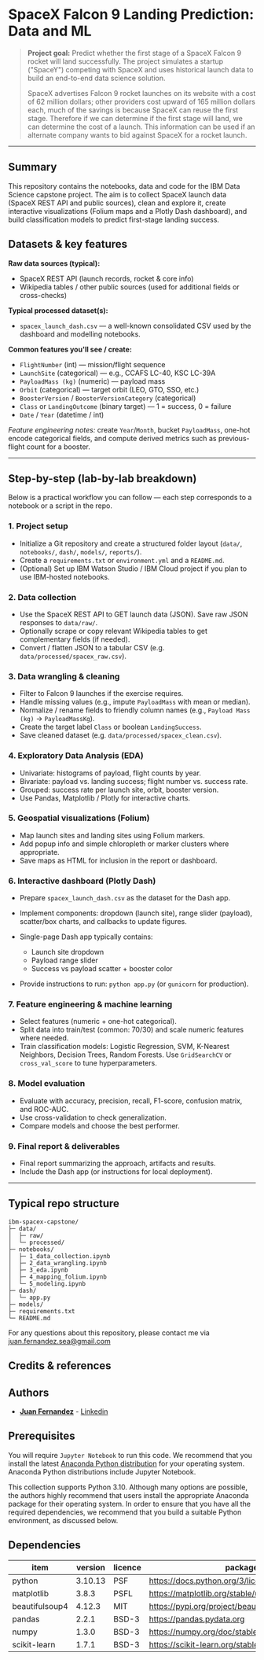 
# SpaceX Falcon 9 Landing Prediction: Data and ML

> **Project goal:** Predict whether the first stage of a SpaceX Falcon 9 rocket will land successfully. The project simulates a startup ("SpaceY") competing with SpaceX and uses historical launch data to build an end-to-end data science solution.
>
>  SpaceX advertises Falcon 9 rocket launches on its website with a cost of 62 million dollars; other providers cost upward of 165 million dollars each, much of the savings is because SpaceX can reuse the first stage. Therefore if we can determine if the first stage will land, we can determine the cost of a launch. This information can be used if an alternate company wants to bid against SpaceX for a rocket launch.


---

## Summary

This repository contains the notebooks, data and code for the IBM Data Science capstone project. The aim is to collect SpaceX launch data (SpaceX REST API and public sources), clean and explore it, create interactive visualizations (Folium maps and a Plotly Dash dashboard), and build classification models to predict first-stage landing success.

## Datasets & key features

**Raw data sources (typical):**

* SpaceX REST API (launch records, rocket & core info)
* Wikipedia tables / other public sources (used for additional fields or cross-checks)

**Typical processed dataset(s):**

* `spacex_launch_dash.csv` — a well-known consolidated CSV used by the dashboard and modelling notebooks.

**Common features you'll see / create:**

* `FlightNumber` (int) — mission/flight sequence
* `LaunchSite` (categorical) — e.g., CCAFS LC-40, KSC LC-39A
* `PayloadMass (kg)` (numeric) — payload mass
* `Orbit` (categorical) — target orbit (LEO, GTO, SSO, etc.)
* `BoosterVersion` / `BoosterVersionCategory` (categorical)
* `Class` or `LandingOutcome` (binary target) — 1 = success, 0 = failure
* `Date` / `Year` (datetime / int)

*Feature engineering notes:* create `Year`/`Month`, bucket `PayloadMass`, one-hot encode categorical fields, and compute derived metrics such as previous-flight count for a booster.

---

## Step-by-step (lab-by-lab breakdown)

Below is a practical workflow you can follow — each step corresponds to a notebook or a script in the repo.

### 1. Project setup

* Initialize a Git repository and create a structured folder layout (`data/`, `notebooks/`, `dash/`, `models/`, `reports/`).
* Create a `requirements.txt` or `environment.yml` and a `README.md`.
* (Optional) Set up IBM Watson Studio / IBM Cloud project if you plan to use IBM-hosted notebooks.

### 2. Data collection

* Use the SpaceX REST API to GET launch data (JSON). Save raw JSON responses to `data/raw/`.
* Optionally scrape or copy relevant Wikipedia tables to get complementary fields (if needed).
* Convert / flatten JSON to a tabular CSV (e.g. `data/processed/spacex_raw.csv`).

### 3. Data wrangling & cleaning

* Filter to Falcon 9 launches if the exercise requires.
* Handle missing values (e.g., impute `PayloadMass` with mean or median).
* Normalize / rename fields to friendly column names (e.g., `Payload Mass (kg)` → `PayloadMassKg`).
* Create the target label `Class` or boolean `LandingSuccess`.
* Save cleaned dataset (e.g. `data/processed/spacex_clean.csv`).

### 4. Exploratory Data Analysis (EDA)

* Univariate: histograms of payload, flight counts by year.
* Bivariate: payload vs. landing success; flight number vs. success rate.
* Grouped: success rate per launch site, orbit, booster version.
* Use Pandas, Matplotlib / Plotly for interactive charts.

### 5. Geospatial visualizations (Folium)

* Map launch sites and landing sites using Folium markers.
* Add popup info and simple chloropleth or marker clusters where appropriate.
* Save maps as HTML for inclusion in the report or dashboard.

### 6. Interactive dashboard (Plotly Dash)

* Prepare `spacex_launch_dash.csv` as the dataset for the Dash app.
* Implement components: dropdown (launch site), range slider (payload), scatter/box charts, and callbacks to update figures.
* Single-page Dash app typically contains:

  * Launch site dropdown
  * Payload range slider
  * Success vs payload scatter + booster color
* Provide instructions to run: `python app.py` (or `gunicorn` for production).

### 7. Feature engineering & machine learning

* Select features (numeric + one-hot categorical).
* Split data into train/test (common: 70/30) and scale numeric features where needed.
* Train classification models: Logistic Regression, SVM, K-Nearest Neighbors, Decision Trees, Random Forests. Use `GridSearchCV` or `cross_val_score` to tune hyperparameters.

### 8. Model evaluation

* Evaluate with accuracy, precision, recall, F1-score, confusion matrix, and ROC-AUC.
* Use cross-validation to check generalization.
* Compare models and choose the best performer.

### 9. Final report & deliverables

* Final report summarizing the approach, artifacts and results.
* Include the Dash app (or instructions for local deployment).

---

## Typical repo structure

```
ibm-spacex-capstone/
├─ data/
│  ├─ raw/
│  └─ processed/
├─ notebooks/
│  ├─ 1_data_collection.ipynb
│  ├─ 2_data_wrangling.ipynb
│  ├─ 3_eda.ipynb
│  ├─ 4_mapping_folium.ipynb
│  └─ 5_modeling.ipynb
├─ dash/
│  └─ app.py
├─ models/
├─ requirements.txt
└─ README.md
```


For any questions about this repository, please contact me via juan.fernandez.sea@gmail.com


## Credits & references










## Authors

* [**Juan Fernandez**](mailto://juan.fernandez.sea@gmail.com) - [Linkedin](https://www.linkedin.com/in/juan-fernandez-martinez/)



## Prerequisites

You will require `Jupyter Notebook` to run this code. We recommend that you install 
the latest [Anaconda Python distribution](https://www.anaconda.com/) for your 
operating system. Anaconda Python distributions include Jupyter Notebook.


This collection supports Python 3.10. Although many options are possible, the 
authors highly recommend that users install the appropriate Anaconda package 
for their operating system. In order to ensure that you have all the required 
dependencies, we recommend that you build a suitable Python environment, as 
discussed below.


## Dependencies

|item|version|licence|package info|
|---|---|---|---|
|python|3.10.13|PSF|https://docs.python.org/3/license.html|
|matplotlib|3.8.3|PSFL|https://matplotlib.org/stable/users/project/license.html|
|beautifulsoup4|4.12.3|MIT|https://pypi.org/project/beautifulsoup4/|
|pandas|2.2.1|BSD-3|https://pandas.pydata.org|
|numpy|1.3.0|BSD-3|https://numpy.org/doc/stable/index.html|
|scikit-learn|1.7.1|BSD-3|https://scikit-learn.org/stable/|
